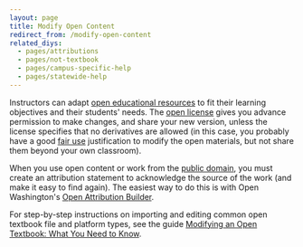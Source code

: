 ```yaml
---
layout: page
title: Modify Open Content
redirect_from: /modify-open-content
related_diys:
  - pages/attributions
  - pages/not-textbook
  - pages/campus-specific-help
  - pages/statewide-help
---
```


Instructors can adapt
[open educational resources](https://en.wikipedia.org/wiki/Open_educational_resources)
to fit their learning objectives and their students' needs. The
[open license](http://faq.openoregon.org/about-open-licenses) gives you advance
permission to make changes, and share your new version, unless the license specifies
that no derivatives are allowed (in this case, you probably have a good
[fair use](http://faq.openoregon.org/fair-use) justification to modify the open
materials, but not share them beyond your own classroom).

When you use open content or work from the
[public domain](https://en.wikipedia.org/wiki/Public_domain), you must create an
attribution statement to acknowledge the source of the work (and make it easy to
find again). The easiest way to do this is with Open Washington's
[Open Attribution Builder](http://www.openwa.org/open-attrib-builder/).

For step-by-step instructions on importing and editing common open textbook file and
platform types, see the guide
[Modifying an Open Textbook: What You Need to Know](https://press.rebus.community/otnmodify/).

